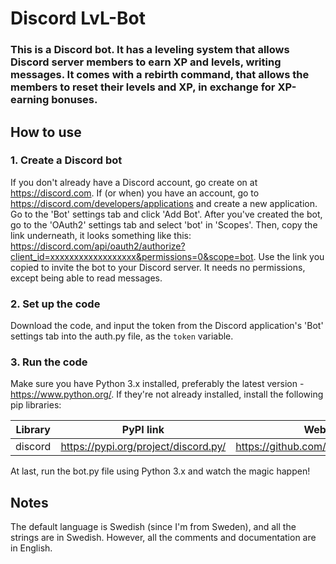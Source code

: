 # Discord LvL-Bot

### This is a Discord bot. It has a leveling system that allows Discord server members to earn XP and levels, writing messages. It comes with a rebirth command, that allows the members to reset their levels and XP, in exchange for XP-earning bonuses.


## How to use

### 1. Create a Discord bot
If you don't already have a Discord account, go create on at https://discord.com. If (or when) you have an account, go to https://discord.com/developers/applications and create a new application. Go to the 'Bot' settings tab and click 'Add Bot'.
After you've created the bot, go to the 'OAuth2' settings tab and select 'bot' in 'Scopes'. Then, copy the link underneath, it looks something like this: https://discord.com/api/oauth2/authorize?client_id=xxxxxxxxxxxxxxxxxx&permissions=0&scope=bot. Use the link you copied to invite the bot to your Discord server. It needs no permissions, except being able to read messages.

### 2. Set up the code
Download the code, and input the token from the Discord application's 'Bot' settings tab into the auth.py file, as the `token` variable.

### 3. Run the code
Make sure you have Python 3.x installed, preferably the latest version - https://www.python.org/. If they're not already installed, install the following pip libraries:

| Library | PyPI link                            | Website                              |
| ------- | ------------------------------------ | ------------------------------------ |
| discord | https://pypi.org/project/discord.py/ | https://github.com/Rapptz/discord.py |

At last, run the bot.py file using Python 3.x and watch the magic happen!

## Notes
The default language is Swedish (since I'm from Sweden), and all the strings are in Swedish. However, all the comments and documentation are in English.

